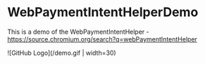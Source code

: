 # WebPaymentIntentHelperDemo
This is a demo of the WebPaymentIntentHelper - https://source.chromium.org/search?q=webPaymentIntentHelper

![GitHub Logo](/demo.gif | width=30)

